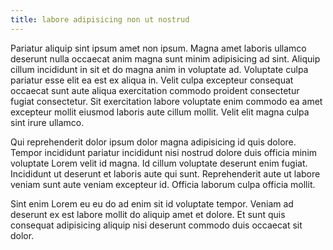 ```yaml
---
title: labore adipisicing non ut nostrud
---
```


Pariatur aliquip sint ipsum amet non ipsum. Magna amet laboris ullamco deserunt nulla occaecat anim magna sunt minim adipisicing ad sint. Aliquip cillum incididunt in sit et do magna anim in voluptate ad. Voluptate culpa pariatur esse elit ea est ex aliqua in. Velit culpa excepteur consequat occaecat sunt aute aliqua exercitation commodo proident consectetur fugiat consectetur. Sit exercitation labore voluptate enim commodo ea amet excepteur mollit eiusmod laboris aute cillum mollit. Velit elit magna culpa sint irure ullamco.

Qui reprehenderit dolor ipsum dolor magna adipisicing id quis dolore. Tempor incididunt pariatur incididunt nisi nostrud dolore duis officia minim voluptate Lorem velit id magna. Id cillum voluptate deserunt enim fugiat. Incididunt ut deserunt et laboris aute qui sunt. Reprehenderit aute ut labore veniam sunt aute veniam excepteur id. Officia laborum culpa officia mollit.

Sint enim Lorem eu eu do ad enim sit id voluptate tempor. Veniam ad deserunt ex est labore mollit do aliquip amet et dolore. Et sunt quis consequat adipisicing aliquip nisi deserunt commodo duis occaecat sit dolor.